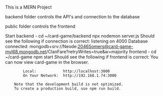 This is a MERN Project

backend folder controls the API's and connection to the database

public folder controls the frontend



Start
backend - cd ~/card-game/backend npx nodemon server.js
    Should see the following if connection is correct: 
        listening on 4000 Database connected: mongodb+srv://Neode:2046Somers@card-game-myl68.mongodb.net/ClanFare?retryWrites=true&w=majority
frontend - cd ~/card-game npm start
    Should see the following if frontend is correct:
        You can now view card-game in the browser.

            Local:            http://localhost:3000
            On Your Network:  http://192.168.1.74:3000

        Note that the development build is not optimized.
        To create a production build, use npm run build.